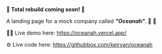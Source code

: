 **🚧 Total rebuild coming soon! 🚧**

A landing page for a mock company called __*"Oceanah"*__. 🌊 📄

🧑‍💻 Live demo here: https://oceanah.vercel.app/

⚙️ Live code here: https://githubbox.com/keiryan/oceanah
